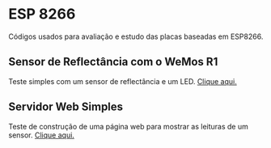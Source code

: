#  ESP 8266

Códigos usados para avaliação e estudo das placas baseadas em ESP8266.

## Sensor de Reflectância com o WeMos R1

Teste simples com um sensor de reflectância e um LED. [Clique aqui.](https://github.com/orivaldosantana/GPRo/tree/master/ESP/reflectance_sensor)

## Servidor Web Simples

Teste de construção de uma página web para mostrar as leituras de um sensor. [Clique aqui.](https://github.com/orivaldosantana/GPRo/tree/master/ESP/writing_an_web_page) 
